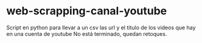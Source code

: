 # web-scrapping-canal-youtube
Script en python para llevar a un csv las url y el titulo de los videos que hay en una cuenta de youtube
No está terminado, quedan retoques.
